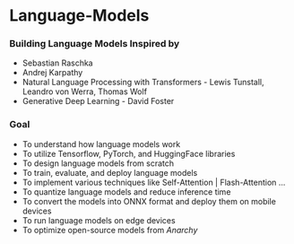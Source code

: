 # Language-Models

### Building Language Models Inspired by 
- Sebastian Raschka
- Andrej Karpathy
- Natural Language Processing with Transformers - Lewis Tunstall, Leandro von Werra, Thomas Wolf
- Generative Deep Learning - David Foster


### Goal
- To understand how language models work
- To utilize Tensorflow, PyTorch, and HuggingFace libraries
- To design language models from scratch
- To train, evaluate, and deploy language models
- To implement various techniques like Self-Attention | Flash-Attention ...
- To quantize language models and reduce inference time
- To convert the models into ONNX format and deploy them on mobile devices
- To run language models on edge devices
- To optimize open-source models from *Anarchy*
